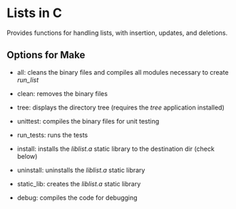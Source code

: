 # Lists in C

Provides functions for handling lists, with insertion, updates, and deletions.

## Options for Make

- all: cleans the binary files and compiles all modules necessary to create *run_list*

- clean: removes the binary files

- tree: displays the directory tree (requires the *tree* application installed)

- unittest: compiles the binary files for unit testing

- run_tests: runs the tests

- install: installs the *liblist.a* static library to the destination dir (check below)

- uninstall: uninstalls the *liblist.a* static library

- static_lib: creates the *liblist.a* static library

- debug: compiles the code for debugging
